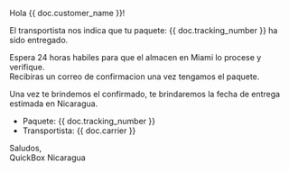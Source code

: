 Hola {{ doc.customer_name }}!

El transportista nos indica que tu paquete: {{ doc.tracking_number }} ha sido entregado.

Espera 24 horas habiles para que el almacen en Miami lo procese y verifique.<br>
Recibiras un correo de confirmacion una vez tengamos el paquete.

Una vez te brindemos el confirmado, te brindaremos la fecha de entrega estimada en Nicaragua.

<ul>
    <li>Paquete: {{ doc.tracking_number }}</li>
    <li>Transportista: {{ doc.carrier }}</li>
</ul>

Saludos, <br>
QuickBox Nicaragua
